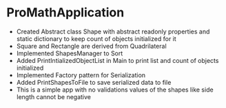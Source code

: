 # ProMathApplication
- Created Abstract class Shape with abstract readonly properties and static dictionary to keep count of objects initialized for it
- Square and Rectangle are derived from Quadrilateral
- Implemented ShapesManager to Sort
- Added PrintIntializedObjectList in Main to print list and count of objects initialized
- Implemented Factory pattern for Serialization
- Added PrintShapesToFile to save serialized data to file
- This is a simple app with no validations values of the shapes like side length cannot be negative
